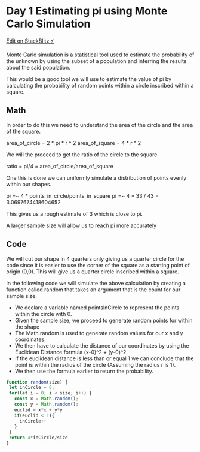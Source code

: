 
# Day 1 Estimating pi using Monte Carlo Simulation
 
[Edit on StackBlitz ⚡️](https://stackblitz.com/edit/react-ts-yrbo5p)
 
Monte Carlo simulation is a statistical tool used to estimate the probability of the unknown by using the subset of a population and inferring the results about the said population.
 
This would be a good tool we will use to estimate the value of pi by calculating the probability of random points within a circle inscribed within a square.
 
## Math
 
In order to do this we need to understand the area of the circle and the area of the square.
 
area_of_circle = 2 * pi * r ^ 2
area_of_square = 4 * r ^ 2
 
 
We will the proceed to get the ratio of the circle to the square
 
ratio = pi/4 = area_of_circle/area_of_square
 
One this is done we can uniformly simulate a distribution of points evenly within our shapes.
 
pi =~ 4 * points_in_circle/points_in_square
pi =~ 4 * 33 / 43 = 3.0697674418604652
 
This gives us a rough estimate of 3 which is close to pi.
 
A larger sample size will allow us to reach pi more accurately
 
## Code
 
We will cut our shape in 4 quarters only giving us a quarter circle for the code since it is easier to use the corner of the square as a starting point of origin (0,0). This will give us a quarter circle inscribed within a square.
 
In the following code we will simulate the above calculation by creating a function called random that takes an argument that is the count for our sample size.
 
 - We declare a variable named pointsInCircle to represent the points within the circle with 0.
 - Given the sample size, we proceed to generate random points for within the shape
 - The Math.random is used to generate random values for our x and y coordinates.
 - We then have to calculate the distance of our coordinates by using the Euclidean Distance formula (x-0)^2 + (y-0)^2
 - If the euclidean distance is less than or equal 1 we can conclude that the point is within the radius of the circle (Assuming the radius r is 1).
 - We then use the formula earlier to return the probability.
 
```js
function random(size) {
 let inCircle = 0;
 for(let i = 0; i < size; i++) {
   const x = Math.random();
   const y = Math.random();
   euclid = x*x + y*y
   if(euclid < 1){
     inCircle++
   }
 }
 return 4*inCircle/size
}
```
